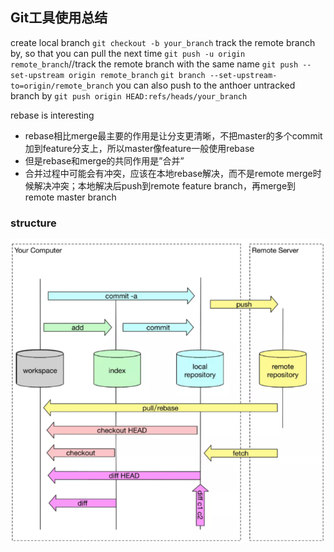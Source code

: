 ## Git工具使用总结

create local branch
`git checkout -b your_branch`
track the remote branch by, so that you can pull the next time
`git push -u origin remote_branch`//track the remote branch with the same name
`git push --set-upstream origin remote_branch`
`git branch --set-upstream-to=origin/remote_branch`
you can also push to the anthoer untracked branch by
`git push origin HEAD:refs/heads/your_branch`

rebase is interesting
- rebase相比merge最主要的作用是让分支更清晰，不把master的多个commit加到feature分支上，所以master像feature一般使用rebase
- 但是rebase和merge的共同作用是”合并”
- 合并过程中可能会有冲突，应该在本地rebase解决，而不是remote merge时候解决冲突；本地解决后push到remote feature branch，再merge到 remote master branch

### structure
![](./pictures/git_structure.png)